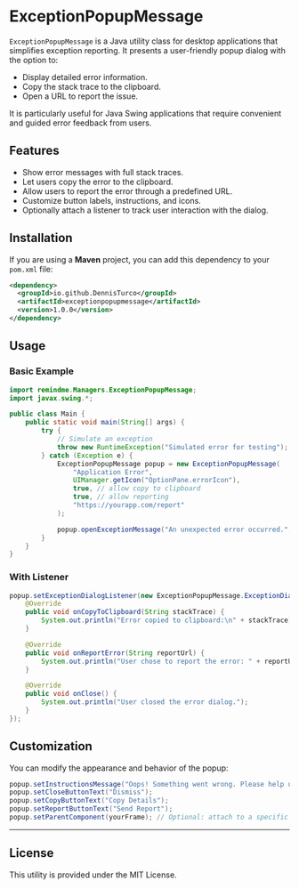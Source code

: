 # ExceptionPopupMessage

`ExceptionPopupMessage` is a Java utility class for desktop applications that simplifies exception reporting. It presents a user-friendly popup dialog with the option to:

- Display detailed error information.
- Copy the stack trace to the clipboard.
- Open a URL to report the issue.

It is particularly useful for Java Swing applications that require convenient and guided error feedback from users.

## Features

- Show error messages with full stack traces.
- Let users copy the error to the clipboard.
- Allow users to report the error through a predefined URL.
- Customize button labels, instructions, and icons.
- Optionally attach a listener to track user interaction with the dialog.


## Installation
If you are using a **Maven** project, you can add this dependency to your `pom.xml` file:
```xml
<dependency>
  <groupId>io.github.DennisTurco</groupId>
  <artifactId>exceptionpopupmessage</artifactId>
  <version>1.0.0</version>
</dependency>
```

## Usage

### Basic Example

```java
import remindme.Managers.ExceptionPopupMessage;
import javax.swing.*;

public class Main {
    public static void main(String[] args) {
        try {
            // Simulate an exception
            throw new RuntimeException("Simulated error for testing");
        } catch (Exception e) {
            ExceptionPopupMessage popup = new ExceptionPopupMessage(
                "Application Error",
                UIManager.getIcon("OptionPane.errorIcon"),
                true, // allow copy to clipboard
                true, // allow reporting
                "https://yourapp.com/report"
            );

            popup.openExceptionMessage("An unexpected error occurred.", e);
        }
    }
}
```

### With Listener

```java
popup.setExceptionDialogListener(new ExceptionPopupMessage.ExceptionDialogListener() {
    @Override
    public void onCopyToClipboard(String stackTrace) {
        System.out.println("Error copied to clipboard:\n" + stackTrace);
    }

    @Override
    public void onReportError(String reportUrl) {
        System.out.println("User chose to report the error: " + reportUrl);
    }

    @Override
    public void onClose() {
        System.out.println("User closed the error dialog.");
    }
});
```


## Customization

You can modify the appearance and behavior of the popup:

```java
popup.setInstructionsMessage("Oops! Something went wrong. Please help us fix it.");
popup.setCloseButtonText("Dismiss");
popup.setCopyButtonText("Copy Details");
popup.setReportButtonText("Send Report");
popup.setParentComponent(yourFrame); // Optional: attach to a specific parent window
```

---

## License

This utility is provided under the MIT License.